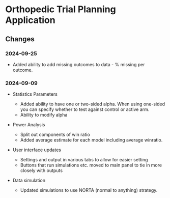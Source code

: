 # Orthopedic Trial Planning Application


## Changes
### 2024-09-25
- Added ability to add missing outcomes to data - % missing per outcome.


### 2024-09-09
- Statistics Parameters
  - Added ability to have one or two-sided alpha. When using one-sided you can specify whether to test against control or active arm.
  - Ability to modify alpha

- Power Analysis
  - Split out components of win ratio
  - Added average estimate for each model including average winratio.

- User interface updates
  - Settings and output in various tabs to allow for easier setting
  - Buttons that run simulations etc. moved to main panel to tie in more closely with outputs
- Data simulation
  - Updated simulations to use NORTA (normal to anything) strategy.